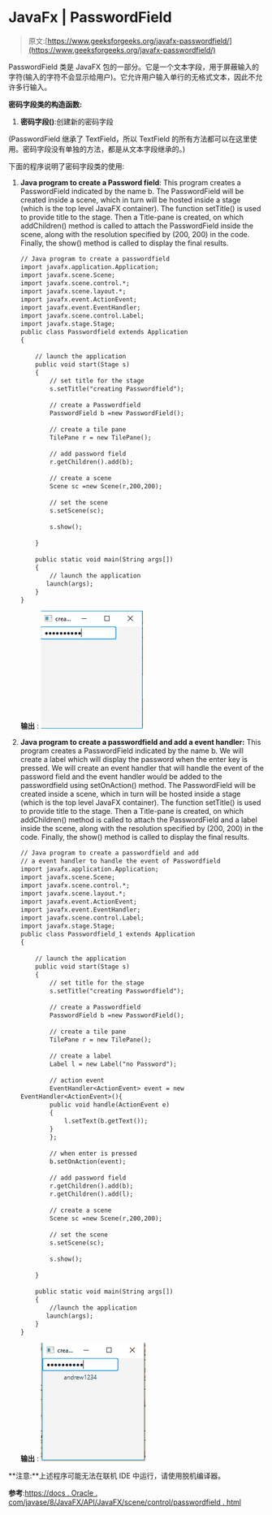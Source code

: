# JavaFx | PasswordField

> 原文:[https://www.geeksforgeeks.org/javafx-passwordfield/](https://www.geeksforgeeks.org/javafx-passwordfield/)

PasswordField 类是 JavaFX 包的一部分。它是一个文本字段，用于屏蔽输入的字符(输入的字符不会显示给用户)。它允许用户输入单行的无格式文本，因此不允许多行输入。

**密码字段类的构造函数:**

1.  **密码字段()**:创建新的密码字段

(PasswordField 继承了 TextField，所以 TextField 的所有方法都可以在这里使用。密码字段没有单独的方法，都是从文本字段继承的。)

下面的程序说明了密码字段类的使用:

1.  **Java program to create a Password field**: This program creates a PasswordField indicated by the name b. The PasswordField will be created inside a scene, which in turn will be hosted inside a stage (which is the top level JavaFX container). The function setTitle() is used to provide title to the stage. Then a Title-pane is created, on which addChildren() method is called to attach the PasswordField inside the scene, along with the resolution specified by (200, 200) in the code. Finally, the show() method is called to display the final results.

    ```
    // Java program to create a passwordfield
    import javafx.application.Application;
    import javafx.scene.Scene;
    import javafx.scene.control.*;
    import javafx.scene.layout.*;
    import javafx.event.ActionEvent;
    import javafx.event.EventHandler;
    import javafx.scene.control.Label;
    import javafx.stage.Stage;
    public class Passwordfield extends Application
    {

        // launch the application
        public void start(Stage s)
        {
            // set title for the stage
            s.setTitle("creating Passwordfield");

            // create a Passwordfield
            PasswordField b =new PasswordField();

            // create a tile pane
            TilePane r = new TilePane();

            // add password field
            r.getChildren().add(b);

            // create a scene
            Scene sc =new Scene(r,200,200);

            // set the scene
            s.setScene(sc);

            s.show();

        }

        public static void main(String args[])
        {
            // launch the application
           launch(args);
        }
    }
    ```

    **输出** :
    ![](img/01ebc84336beefdf25ea4706f6421e2f.png)

2.  **Java program to create a passwordfield and add a event handler:** This program creates a PasswordField indicated by the name b. We will create a label which will display the password when the enter key is pressed. We will create an event handler that will handle the event of the password field and the event handler would be added to the passwordfield using setOnAction() method. The PasswordField will be created inside a scene, which in turn will be hosted inside a stage (which is the top level JavaFX container). The function setTitle() is used to provide title to the stage. Then a Title-pane is created, on which addChildren() method is called to attach the PasswordField and a label inside the scene, along with the resolution specified by (200, 200) in the code. Finally, the show() method is called to display the final results.

    ```
    // Java program to create a passwordfield and add
    // a event handler to handle the event of Passwordfield
    import javafx.application.Application;
    import javafx.scene.Scene;
    import javafx.scene.control.*;
    import javafx.scene.layout.*;
    import javafx.event.ActionEvent;
    import javafx.event.EventHandler;
    import javafx.scene.control.Label;
    import javafx.stage.Stage;
    public class Passwordfield_1 extends Application
    {

        // launch the application
        public void start(Stage s)
        {
            // set title for the stage
            s.setTitle("creating Passwordfield");

            // create a Passwordfield
            PasswordField b =new PasswordField();

            // create a tile pane
            TilePane r = new TilePane();

            // create a label
            Label l = new Label("no Password");

            // action event
            EventHandler<ActionEvent> event = new EventHandler<ActionEvent>(){
            public void handle(ActionEvent e)
            {
                l.setText(b.getText());
            }
            };

            // when enter is pressed
            b.setOnAction(event);

            // add password field
            r.getChildren().add(b);
            r.getChildren().add(l);

            // create a scene
            Scene sc =new Scene(r,200,200);

            // set the scene
            s.setScene(sc);

            s.show();

        }

        public static void main(String args[])
        {
            //launch the application
           launch(args);
        }
    }
    ```

    **输出** :
    ![](img/a122c6aff686790f381d2c9672f0fc20.png)

**注意:**上述程序可能无法在联机 IDE 中运行，请使用脱机编译器。

**参考**:[https://docs . Oracle . com/javase/8/JavaFX/API/JavaFX/scene/control/passwordfield . html](https://docs.oracle.com/javase/8/javafx/api/javafx/scene/control/PasswordField.html)